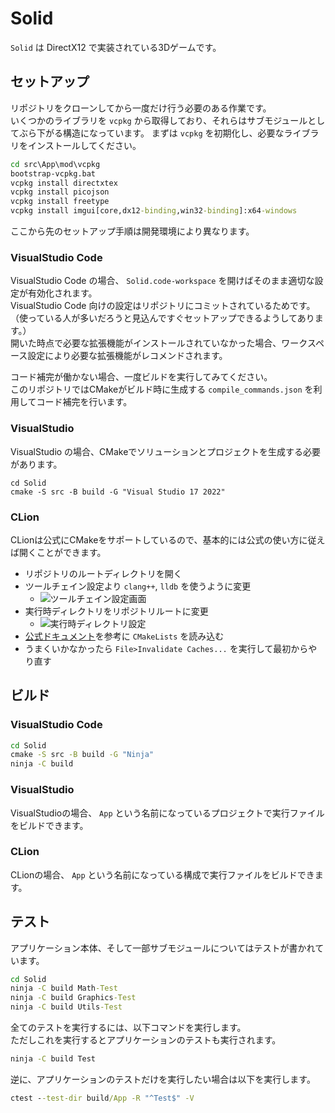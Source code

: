 # Solid
`Solid` は DirectX12 で実装されている3Dゲームです。

## セットアップ
リポジトリをクローンしてから一度だけ行う必要のある作業です。  
いくつかのライブラリを `vcpkg` から取得しており、それらはサブモジュールとしてぶら下がる構造になっています。
まずは `vcpkg` を初期化し、必要なライブラリをインストールしてください。
````bat
cd src\App\mod\vcpkg
bootstrap-vcpkg.bat
vcpkg install directxtex
vcpkg install picojson
vcpkg install freetype
vcpkg install imgui[core,dx12-binding,win32-binding]:x64-windows
````

ここから先のセットアップ手順は開発環境により異なります。

### VisualStudio Code
VisualStudio Code の場合、 `Solid.code-workspace` を開けばそのまま適切な設定が有効化されます。  
VisualStudio Code 向けの設定はリポジトリにコミットされているためです。  
（使っている人が多いだろうと見込んですぐセットアップできるようしてあります。）  
開いた時点で必要な拡張機能がインストールされていなかった場合、ワークスペース設定により必要な拡張機能がレコメンドされます。

コード補完が働かない場合、一度ビルドを実行してみてください。  
このリポジトリではCMakeがビルド時に生成する `compile_commands.json` を利用してコード補完を行います。

### VisualStudio
VisualStudio の場合、CMakeでソリューションとプロジェクトを生成する必要があります。
````
cd Solid
cmake -S src -B build -G "Visual Studio 17 2022"
````

### CLion
CLionは公式にCMakeをサポートしているので、基本的には公式の使い方に従えば開くことができます。

* リポジトリのルートディレクトリを開く
* ツールチェイン設定より `clang++`, `lldb` を使うように変更
    * ![ツールチェイン設定画面](doc/images/CLion_toolchain.png)
* 実行時ディレクトリをリポジトリルートに変更
    * ![実行時ディレクトリ設定](doc/images/CLion_cwd.png)
* [公式ドキュメント](https://pleiades.io/help/clion/reloading-project.html#manual-reload)を参考に `CMakeLists` を読み込む
* うまくいかなかったら `File>Invalidate Caches...` を実行して最初からやり直す

## ビルド

### VisualStudio Code
````bat
cd Solid
cmake -S src -B build -G "Ninja"
ninja -C build
````

### VisualStudio
VisualStudioの場合、 `App` という名前になっているプロジェクトで実行ファイルをビルドできます。

### CLion
CLionの場合、 `App` という名前になっている構成で実行ファイルをビルドできます。

## テスト
アプリケーション本体、そして一部サブモジュールについてはテストが書かれています。
````bat
cd Solid
ninja -C build Math-Test
ninja -C build Graphics-Test
ninja -C build Utils-Test
````

全てのテストを実行するには、以下コマンドを実行します。  
ただしこれを実行するとアプリケーションのテストも実行されます。
````bat
ninja -C build Test
````

逆に、アプリケーションのテストだけを実行したい場合は以下を実行します。
````bat
ctest --test-dir build/App -R "^Test$" -V
````